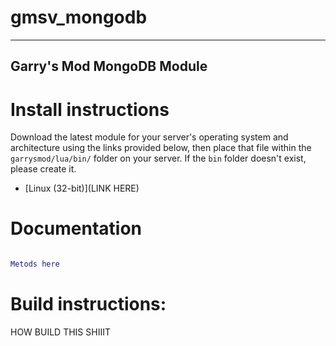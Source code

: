 # gmsv_mongodb
***
## Garry's Mod MongoDB Module

# Install instructions
Download the latest module for your server's operating system and architecture using the links provided below, then place that file within the `garrysmod/lua/bin/` folder on your server. If the `bin` folder doesn't exist, please create it.

* [Linux (32-bit)](LINK HERE)

# Documentation


```LUA

Metods here

```

# Build instructions:

HOW BUILD THIS SHIIIT
